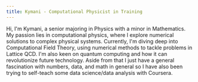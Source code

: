 ```yaml
---
title: Kymani - Computational Physicist in Training
---
```


Hi, I'm Kymani, a senior majoring in Physics with a minor in Mathematics. My passion lies in computational physics, where I explore numerical solutions to complex physical systems. Currently, I'm diving deep into Computational Field Theory, using numerical methods to tackle problems in Lattice QCD. I'm also keen on quantum computing and how it can revolutionize future technology. Aside from that I just have a general fascination with numbers, data, and math in general so I have also been trying to self-teach some data science/data analysis with Coursera.
